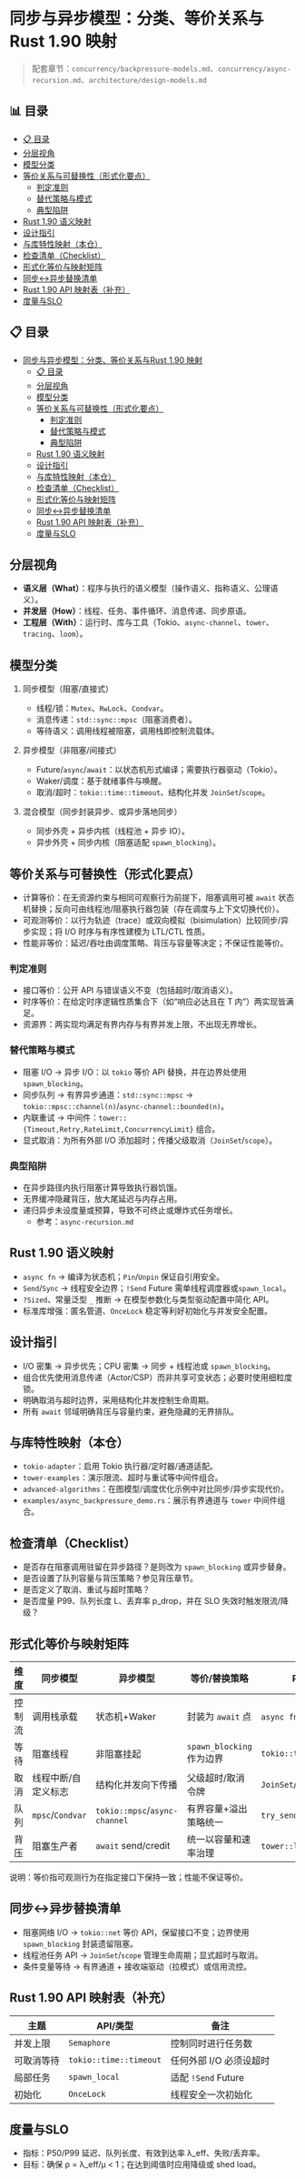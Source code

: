 ﻿# 同步与异步模型：分类、等价关系与Rust 1.90 映射

> 配套章节：`concurrency/backpressure-models.md`、`concurrency/async-recursion.md`、`architecture/design-models.md`


## 📊 目录

- [📋 目录](#目录)
- [分层视角](#分层视角)
- [模型分类](#模型分类)
- [等价关系与可替换性（形式化要点）](#等价关系与可替换性形式化要点)
  - [判定准则](#判定准则)
  - [替代策略与模式](#替代策略与模式)
  - [典型陷阱](#典型陷阱)
- [Rust 1.90 语义映射](#rust-190-语义映射)
- [设计指引](#设计指引)
- [与库特性映射（本仓）](#与库特性映射本仓)
- [检查清单（Checklist）](#检查清单checklist)
- [形式化等价与映射矩阵](#形式化等价与映射矩阵)
- [同步↔异步替换清单](#同步异步替换清单)
- [Rust 1.90 API 映射表（补充）](#rust-190-api-映射表补充)
- [度量与SLO](#度量与slo)


## 📋 目录

- [同步与异步模型：分类、等价关系与Rust 1.90 映射](#同步与异步模型分类等价关系与rust-190-映射)
  - [📋 目录](#-目录)
  - [分层视角](#分层视角)
  - [模型分类](#模型分类)
  - [等价关系与可替换性（形式化要点）](#等价关系与可替换性形式化要点)
    - [判定准则](#判定准则)
    - [替代策略与模式](#替代策略与模式)
    - [典型陷阱](#典型陷阱)
  - [Rust 1.90 语义映射](#rust-190-语义映射)
  - [设计指引](#设计指引)
  - [与库特性映射（本仓）](#与库特性映射本仓)
  - [检查清单（Checklist）](#检查清单checklist)
  - [形式化等价与映射矩阵](#形式化等价与映射矩阵)
  - [同步↔异步替换清单](#同步异步替换清单)
  - [Rust 1.90 API 映射表（补充）](#rust-190-api-映射表补充)
  - [度量与SLO](#度量与slo)

## 分层视角

- **语义层（What）**：程序与执行的语义模型（操作语义、指称语义、公理语义）。
- **并发层（How）**：线程、任务、事件循环、消息传递、同步原语。
- **工程层（With）**：运行时、库与工具（Tokio、`async-channel`、`tower`、`tracing`、`loom`）。

## 模型分类

1) 同步模型（阻塞/直接式）
   - 线程/锁：`Mutex`、`RwLock`、`Condvar`。
   - 消息传递：`std::sync::mpsc`（阻塞消费者）。
   - 等待语义：调用线程被阻塞，调用栈即控制流载体。

2) 异步模型（非阻塞/间接式）
   - Future/`async`/`await`：以状态机形式编译；需要执行器驱动（Tokio）。
   - Waker/调度：基于就绪事件与唤醒。
   - 取消/超时：`tokio::time::timeout`、结构化并发 `JoinSet`/`scope`。

3) 混合模型（同步封装异步、或异步落地同步）
   - 同步外壳 + 异步内核（线程池 + 异步 IO）。
   - 异步外壳 + 同步内核（阻塞适配 `spawn_blocking`）。

## 等价关系与可替换性（形式化要点）

- 计算等价：在无资源约束与相同可观察行为前提下，阻塞调用可被 `await` 状态机替换；反向可由线程池/阻塞执行器包装（存在调度与上下文切换代价）。
- 可观测等价：以行为轨迹（trace）或双向模拟（bisimulation）比较同步/异步实现；将 I/O 时序与有序性建模为 LTL/CTL 性质。
- 性能非等价：延迟/吞吐由调度策略、背压与容量等决定；不保证性能等价。

### 判定准则

- 接口等价：公开 API 与错误语义不变（包括超时/取消语义）。
- 时序等价：在给定时序逻辑性质集合下（如“响应必达且在 T 内”）两实现皆满足。
- 资源界：两实现均满足有界内存与有界并发上限，不出现无界增长。

### 替代策略与模式

- 阻塞 I/O → 异步 I/O：以 `tokio` 等价 API 替换，并在边界处使用 `spawn_blocking`。
- 同步队列 → 有界异步通道：`std::sync::mpsc` → `tokio::mpsc::channel(n)`/`async-channel::bounded(n)`。
- 内联重试 → 中间件：`tower::{Timeout,Retry,RateLimit,ConcurrencyLimit}` 组合。
- 显式取消：为所有外部 I/O 添加超时；传播父级取消（`JoinSet`/`scope`）。

### 典型陷阱

- 在异步路径内执行阻塞计算导致执行器饥饿。
- 无界缓冲隐藏背压，放大尾延迟与内存占用。
- 递归异步未设度量或预算，导致不可终止或爆炸式任务增长。
  - 参考：`async-recursion.md`

## Rust 1.90 语义映射

- `async fn` → 编译为状态机；`Pin`/`Unpin` 保证自引用安全。
- `Send`/`Sync` → 线程安全边界；`!Send` Future 需单线程调度器或`spawn_local`。
- `?Sized`、常量泛型 `_` 推断 → 在模型参数化与类型驱动配置中简化 API。
- 标准库增强：匿名管道、`OnceLock` 稳定等利好初始化与并发安全配置。

## 设计指引

- I/O 密集 → 异步优先；CPU 密集 → 同步 + 线程池或 `spawn_blocking`。
- 组合优先使用消息传递（Actor/CSP）而非共享可变状态；必要时使用细粒度锁。
- 明确取消与超时边界，采用结构化并发控制生命周期。
- 所有 `await` 邻域明确背压与容量约束，避免隐藏的无界排队。

## 与库特性映射（本仓）

- `tokio-adapter`：启用 Tokio 执行器/定时器/通道适配。
- `tower-examples`：演示限流、超时与重试等中间件组合。
- `advanced-algorithms`：在图模型/调度优化示例中对比同步/异步实现代价。
- `examples/async_backpressure_demo.rs`：展示有界通道与 `tower` 中间件组合。

## 检查清单（Checklist）

- 是否存在阻塞调用驻留在异步路径？是则改为 `spawn_blocking` 或异步替身。
- 是否设置了队列容量与背压策略？参见背压章节。
- 是否定义了取消、重试与超时策略？
- 是否度量 P99、队列长度 L、丢弃率 p_drop，并在 SLO 失效时触发限流/降级？

## 形式化等价与映射矩阵

| 维度 | 同步模型 | 异步模型 | 等价/替换策略 | Rust 1.90 映射 |
|------|----------|----------|---------------|----------------|
| 控制流 | 调用栈承载 | 状态机+Waker | 封装为 `await` 点 | `async fn` → 状态机、`Pin`|
| 等待 | 阻塞线程 | 非阻塞挂起 | `spawn_blocking` 作为边界 | `tokio::task::spawn_blocking` |
| 取消 | 线程中断/自定义标志 | 结构化并发向下传播 | 父级超时/取消令牌 | `JoinSet`/`scope`/`timeout` |
| 队列 | `mpsc`/`Condvar` | `tokio::mpsc`/`async-channel` | 有界容量+溢出策略统一 | `try_send`/`reserve` |
| 背压 | 阻塞生产者 | `await` send/credit | 统一以容量和速率治理 | `tower::limit`/`buffer` |

说明：等价指可观测行为在指定接口下保持一致；性能不保证等价。

## 同步↔异步替换清单

- 阻塞网络 I/O → `tokio::net` 等价 API，保留接口不变；边界使用 `spawn_blocking` 封装遗留阻塞。
- 线程池任务 API → `JoinSet`/`scope` 管理生命周期；显式超时与取消。
- 条件变量等待 → 有界通道 + 接收端驱动（拉模式）或信用流控。

## Rust 1.90 API 映射表（补充）

| 主题 | API/类型 | 备注 |
|------|---------|------|
| 并发上限 | `Semaphore` | 控制同时进行任务数 |
| 可取消等待 | `tokio::time::timeout` | 任何外部 I/O 必须设超时 |
| 局部任务 | `spawn_local` | 适配 `!Send` Future |
| 初始化 | `OnceLock` | 线程安全一次初始化 |

## 度量与SLO

- 指标：P50/P99 延迟、队列长度、有效到达率 λ_eff、失败/丢弃率。
- 目标：确保 ρ = λ_eff/μ < 1；在达到阈值时应用降级或 shed load。
